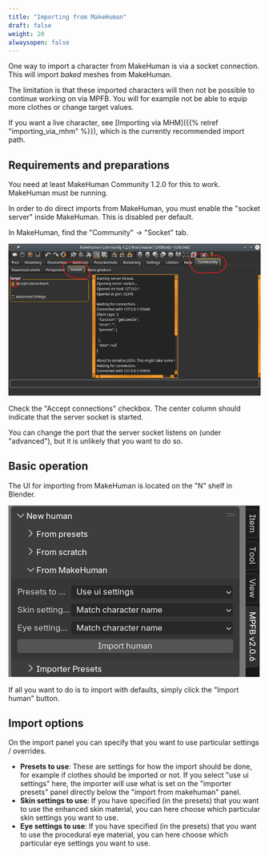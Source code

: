 ```yaml
---
title: "Importing from MakeHuman"
draft: false
weight: 20
alwaysopen: false
---
```


One way to import a character from MakeHuman is via a socket connection. This will import _baked_ meshes from MakeHuman. 

The limitation is that these imported characters will then not be possible to continue working on via MPFB. You will for example
not be able to equip more clothes or change target values. 

If you want a live character, see [Importing via MHM]({{% relref "importing_via_mhm" %}}), which is the currently recommended import path.

## Requirements and preparations

You need at least MakeHuman Community 1.2.0 for this to work. MakeHuman must be running. 

In order to do direct imports from MakeHuman, you must enable the "socket server" inside MakeHuman. This is disabled
per default. 

In MakeHuman, find the "Community" -> "Socket" tab.

![Enable socket server](enable_socket_server.png)

Check the "Accept connections" checkbox. The center column should indicate that the server socket is started.

You can change the port that the server socket listens on (under "advanced"), but it is unlikely that you want to do so. 

## Basic operation

The UI for importing from MakeHuman is located on the "N" shelf in Blender. 

![Import UI](import_ui.png)

If all you want to do is to import with defaults, simply click the "Import human" button.

## Import options

On the import panel you can specify that you want to use particular settings / overrides.

- **Presets to use**: These are settings for how the import should be done, for example if clothes should be imported or not. If you select "use ui settings" here, the importer will use what is set on the "importer presets" panel directly below the "import from makehuman" panel.
- **Skin settings to use**: If you have specified (in the presets) that you want to use the enhanced skin material, you can here choose which particular skin settings you want to use.
- **Eye settings to use**: If you have specified (in the presets) that you want to use the procedural eye material, you can here choose which particular eye settings you want to use. 